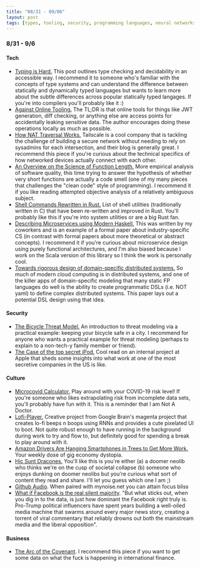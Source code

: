 ```yaml
---
title: "08/31 - 09/06"
layout: post
tags: [types, tooling, security, programming languages, neural networks, haskell, lo-fi, politics]
---
```


### 8/31 - 9/6

#### Tech

* [Typing is Hard.](https://typing-is-hard.ch/) This post outlines type checking and decidability in an accessible way. I recommend it to someone who's familiar with the concepts of type systems and can understand the difference between statically and dynamically typed languages but wants to learn more about the subtle differences across popular statically typed langages. If you're into compilers you'll probably like it :)
* [Against Online Tooling.](https://www.jvt.me/pƒosts/2020/09/01/against-online-tooling/) The TL;DR is that online tools for things like JWT generation, diff checking, or anything else are access points for accidentally leaking sensitive data. The author encourages doing these operations locally as much as possible.
* [How NAT Traversal Works.](https://tailscale.com/blog/how-nat-traversal-works/) Tailscale is a cool company that is tackling the challenge of building a secure network without needing to rely on sysadmins for each intersection, and their blog is generally great. I recommend this piece if you're curious about the technical specifics of how networked devices actually connect with each other.
* [An Overview on the Science of Function Length.](https://softwarebyscience.com/very-short-functions-are-a-code-smell-an-overview-of-the-science-on-function-length/) More empirical analysis of software quality, this time trying to answer the hypothesis of whether very short functions are actually a code smell (one of my many pieces that challenges the "clean code" style of programming). I recommend it if you like reading attempted objective analysis of a relatively ambiguous subject.
* [Shell Commands Rewritten in Rust.](https://zaiste.net/posts/shell-commands-rust/) List of shell utilities (traditionally written in C) that have been re-written and improved in Rust. You'll probably like this if you're into system utilities or are a big Rust fan.
* [Describing Microservices using Modern Haskell.](https://dl.acm.org/doi/pdf/10.1145/3406088.3409018) This was written by my coworkers and is an example of a formal paper about industry-specific CS (in contrast with formal papers about more theoretical or abstract concepts). I recommend it if you're curious about microservice design using purely functional architectures, and I'm also biased because I work on the Scala version of this library so I think the work is personally cool.
* [Towards rigorous design of domain-specific distributed systems.](https://dl.acm.org/doi/10.1145/2897667.2897674) So much of modern cloud computing is in distributed systems, and one of the killer apps of domain-specific modeling that many static FP languages do well is the ability to create programmatic DSLs (i.e. NOT yaml) to define complex distributed systems. This paper lays out a potential DSL design using that idea.

#### Security

* [The Bicycle Threat Model.](http://calpaterson.com/bicycle-threat-model.html) An introduction to threat modeling via a practical example: keeping your bicycle safe in a city. I recommend for anyone who wants a practical example for threat modeling (perhaps to explain to a non-tech-y family member or friend).
* [The Case of the top secret iPod.](https://tidbits.com/2020/08/17/the-case-of-the-top-secret-ipod/) Cool read on an internal project at Apple that sheds some insights into what work at one of the most secretive companies in the US is like.

#### Culture

* [Microcovid Calculator.](https://www.microcovid.org/calculator) Play around with your COVID-19 risk level! If you're someone who likes extrapolating risk from incomplete data sets, you'll probably have fun with it. This is a reminder that I am Not A Doctor.
* [Lofi-Player.](https://magenta.tensorflow.org/lofi-player) Creative project from Google Brain's magenta project that creates lo-fi beeps n boops using RNNs and provides a cute pixelated UI to boot. Not quite robust enough to have running in the background during work to try and flow to, but definitely good for spending a break to play around with it.
* [Amazon Drivers Are Hanging Smartphones in Trees to Get More Work.](https://www.bloomberg.com/news/articles/2020-09-01/amazon-drivers-are-hanging-smartphones-in-trees-to-get-more-work) Your weekly dose of gig economy dystopia.
* [Hic Sunt Dracones.](https://aelkus.github.io/void/2020/06/01/opening.html) You'll like this is you're either (a) a doomer neolib who thinks we're on the cusp of societal collapse (b) someone who enjoys dunking on doomer neolibs but you're curious what sort of content they read and share. I'll let you guess which one I am ;)
* [Github Audio](https://github.audio/). When paired with mynoise.net you can attain focus bliss
* [What if Facebook is the real silent majority](https://www.nytimes.com/2020/08/27/technology/what-if-facebook-is-the-real-silent-majority.html). "But what sticks out, when you dig in to the data, is just how dominant the Facebook right truly is. Pro-Trump political influencers have spent years building a well-oiled media machine that swarms around every major news story, creating a torrent of viral commentary that reliably drowns out both the mainstream media and the liberal opposition".

#### Business

* [The Arc of the Covenant](https://offtherun.substack.com/p/the-arc-of-the-covenant). I recommend this piece if you want to get some data on what the fuck is happening in international finance.
